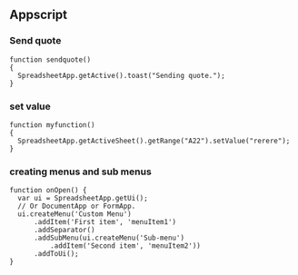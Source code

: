 ## Appscript

### Send quote
```
function sendquote() 
{
  SpreadsheetApp.getActive().toast("Sending quote.");
}
```

### set value
```
function myfunction()
{
  SpreadsheetApp.getActiveSheet().getRange("A22").setValue("rerere");
}
```
### creating menus and sub menus
```
function onOpen() {
  var ui = SpreadsheetApp.getUi();
  // Or DocumentApp or FormApp.
  ui.createMenu('Custom Menu')
      .addItem('First item', 'menuItem1')
      .addSeparator()
      .addSubMenu(ui.createMenu('Sub-menu')
          .addItem('Second item', 'menuItem2'))
      .addToUi();
}
```
